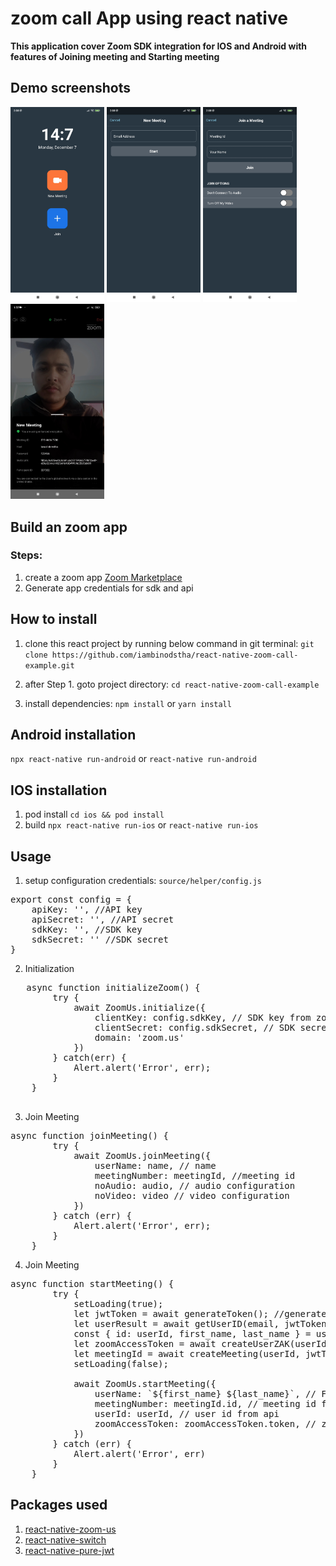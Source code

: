 # zoom call App using react native
**This application cover Zoom SDK integration for IOS and Android with features of Joining meeting and Starting meeting**

## Demo screenshots
<img src="https://github.com/iambinodstha/react-native-zoom-call-example/blob/master/source/assets/screenshots/1.jpg" alt="screenshot1" width="150"/>
<img src="https://github.com/iambinodstha/react-native-zoom-call-example/blob/master/source/assets/screenshots/2.jpg" alt="screenshot2" width="150"/>
<img src="https://github.com/iambinodstha/react-native-zoom-call-example/blob/master/source/assets/screenshots/3.jpg" alt="screenshot3" width="150"/>
<img src="https://github.com/iambinodstha/react-native-zoom-call-example/blob/master/source/assets/screenshots/4.jpg" alt="screenshot4" width="150"/>

## Build an zoom app
### Steps:

1. create a zoom app [Zoom Marketplace](https://marketplace.zoom.us/)
2. Generate app credentials for sdk and api

## How to install
1. clone this react project by running below command in git terminal:
`git clone https://github.com/iambinodstha/react-native-zoom-call-example.git`

2. after Step 1. goto project directory:
`cd react-native-zoom-call-example`

3. install dependencies:
`npm install` or `yarn install`

## Android installation
`npx react-native run-android` or `react-native run-android`

## IOS installation
1. pod install `cd ios && pod install`
2. build `npx react-native run-ios` or `react-native run-ios`

## Usage
1. setup configuration credentials:
`source/helper/config.js`
<pre>
export const config = {
    apiKey: '', //API key
    apiSecret: '', //API secret
    sdkKey: '', //SDK key
    sdkSecret: '' //SDK secret
}
</pre>

2. Initialization
<pre>
   async function initializeZoom() {
        try {
            await ZoomUs.initialize({
                clientKey: config.sdkKey, // SDK key from zoom app
                clientSecret: config.sdkSecret, // SDK secret from zoom app
                domain: 'zoom.us'
            })
        } catch(err) {
            Alert.alert('Error', err);
        }
    }
   </pre>

3. Join Meeting
<pre>
async function joinMeeting() {
        try {
            await ZoomUs.joinMeeting({
                userName: name, // name
                meetingNumber: meetingId, //meeting id
                noAudio: audio, // audio configuration
                noVideo: video // video configuration
            })
        } catch (err) {
            Alert.alert('Error', err);
        }
    }
</pre>

4. Join Meeting
<pre>
async function startMeeting() {
        try {
            setLoading(true);
            let jwtToken = await generateToken(); //generate JWT token
            let userResult = await getUserID(email, jwtToken);
            const { id: userId, first_name, last_name } = userResult
            let zoomAccessToken = await createUserZAK(userId, jwtToken); // zoom access token
            let meetingId = await createMeeting(userId, jwtToken);
            setLoading(false);

            await ZoomUs.startMeeting({
                userName: `${first_name} ${last_name}`, // Full Name
                meetingNumber: meetingId.id, // meeting id from api
                userId: userId, // user id from api
                zoomAccessToken: zoomAccessToken.token, // zoom access token from api
            })
        } catch (err) {
            Alert.alert('Error', err)
        }
    }
</pre>

## Packages used
1. [react-native-zoom-us](https://github.com/mieszko4/react-native-zoom-us)
2. [react-native-switch](https://github.com/shahen94/react-native-switch#readme)
3. [react-native-pure-jwt](https://github.com/zaguiini/react-native-pure-jwt#readme)